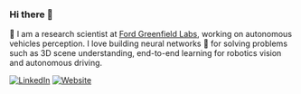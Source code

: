 ### Hi there 👋

🤖 I am a research scientist at [Ford Greenfield Labs](https://corporate.ford.com/operations/locations/silicon-valley.html), working on autonomous vehicles perception. I love building neural networks 🧠 for solving problems such as 3D scene understanding, end-to-end learning for robotics vision and autonomous driving.

<!-- [![GitHub](https://img.shields.io/badge/GitHub-100000?style=for-the-badge&logo=github&logoColor=white)](https://github.com/towardsautonomy) -->
[![LinkedIn](https://img.shields.io/badge/LinkedIn-0077B5?style=for-the-badge&logo=linkedin)](https://www.linkedin.com/in/ShubShrivastava/)
[![Website](https://img.shields.io/badge/website-000000?style=for-the-badge&logo=About.me&logoColor=white)](https://www.towardsautonomy.com/)


<!-- ![Shubhams's github stats](https://github-readme-stats.vercel.app/api?username=towardsautonomy&show_icons=true) -->
